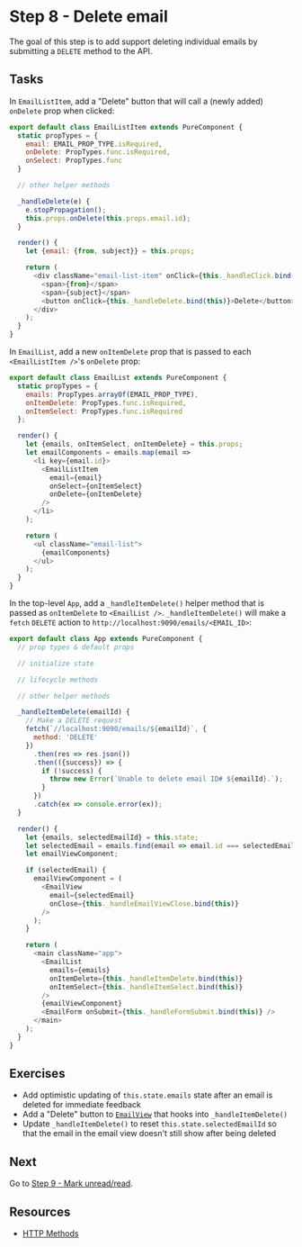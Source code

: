# Step 8 - Delete email

The goal of this step is to add support deleting individual emails by submitting a `DELETE` method to the API.

## Tasks

In `EmailListItem`, add a "Delete" button that will call a (newly added) `onDelete` prop when clicked:

```js
export default class EmailListItem extends PureComponent {
  static propTypes = {
    email: EMAIL_PROP_TYPE.isRequired,
    onDelete: PropTypes.func.isRequired,
    onSelect: PropTypes.func
  }

  // other helper methods

  _handleDelete(e) {
    e.stopPropagation();
    this.props.onDelete(this.props.email.id);
  }

  render() {
    let {email: {from, subject}} = this.props;

    return (
      <div className="email-list-item" onClick={this._handleClick.bind(this)}>
        <span>{from}</span>
        <span>{subject}</span>
        <button onClick={this._handleDelete.bind(this)}>Delete</button>
      </div>
    );
  }
}
```

In `EmailList`, add a new `onItemDelete` prop that is passed to each `<EmailListItem />`'s `onDelete` prop:

```js
export default class EmailList extends PureComponent {
  static propTypes = {
    emails: PropTypes.arrayOf(EMAIL_PROP_TYPE),
    onItemDelete: PropTypes.func.isRequired,
    onItemSelect: PropTypes.func.isRequired
  };

  render() {
    let {emails, onItemSelect, onItemDelete} = this.props;
    let emailComponents = emails.map(email =>
      <li key={email.id}>
        <EmailListItem
          email={email}
          onSelect={onItemSelect}
          onDelete={onItemDelete}
        />
      </li>
    );

    return (
      <ul className="email-list">
        {emailComponents}
      </ul>
    );
  }
}
```

In the top-level `App`, add a `_handleItemDelete()` helper method that is passed as `onItemDelete` to `<EmailList />`. `_handleItemDelete()` will make a `fetch` `DELETE` action to `http://localhost:9090/emails/<EMAIL_ID>`:

```js
export default class App extends PureComponent {
  // prop types & default props

  // initialize state

  // lifecycle methods

  // other helper methods

  _handleItemDelete(emailId) {
    // Make a DELETE request
    fetch(`//localhost:9090/emails/${emailId}`, {
      method: 'DELETE'
    })
      .then(res => res.json())
      .then(({success}) => {
        if (!success) {
          throw new Error(`Unable to delete email ID# ${emailId}.`);
        }
      })
      .catch(ex => console.error(ex));
  }

  render() {
    let {emails, selectedEmailId} = this.state;
    let selectedEmail = emails.find(email => email.id === selectedEmailId);
    let emailViewComponent;

    if (selectedEmail) {
      emailViewComponent = (
        <EmailView
          email={selectedEmail}
          onClose={this._handleEmailViewClose.bind(this)}
        />
      );
    }

    return (
      <main className="app">
        <EmailList
          emails={emails}
          onItemDelete={this._handleItemDelete.bind(this)}
          onItemSelect={this._handleItemSelect.bind(this)}
        />
        {emailViewComponent}
        <EmailForm onSubmit={this._handleFormSubmit.bind(this)} />
      </main>
    );
  }
}

```

## Exercises

- Add optimistic updating of `this.state.emails` state after an email is deleted for immediate feedback
- Add a "Delete" button to [`EmailView`](src/components/EmailView.js) that hooks into `_handleItemDelete()`
- Update `_handleItemDelete()` to reset `this.state.selectedEmailId` so that the email in the email view doesn't still show after being deleted

## Next

Go to [Step 9 - Mark unread/read](../09-mark-unread/).

## Resources

- [HTTP Methods](http://restfulapi.net/http-methods/)
